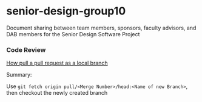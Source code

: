 # senior-design-group10
Document sharing between team members, sponsors, faculty advisors, and DAB members for the Senior Design Software Project

### Code Review

[How pull a pull request as a local branch](https://help.github.com/articles/checking-out-pull-requests-locally/#modifying-an-inactive-pull-request-locally)

Summary:

Use `git fetch origin pull/<Merge Number>/head:<Name of new Branch>`, then checkout the newly created branch
